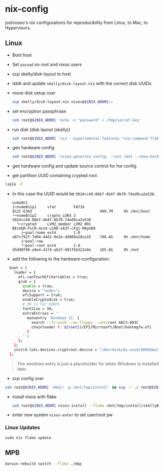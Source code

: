# nix-config

joshrosso's nix configuraitons for reproducibility from Linux, to Mac, to Hypervisors.

## Linux

* Boot host
* Set `passwd` on root and nixos users
* scp skelly/disk-layout to host

* lsblk and update `skelly/disk-layout.nix` with the correct disk UUIDs

* move disk setup over

  ```sh
  scp skelly/disk-layout.nix nixos@${NIX_ADDR}:~
  ```

* set encryption passphrase

  ```sh
  ssh root@${NIX_ADDR} 'echo -n "password" > /tmp/secret.key'
  ```

* run disk (disk layout (skelly))

  ```sh
  ssh root@${NIX_ADDR} 'nix --experimental-features "nix-command flakes" run github:nix-community/disko/latest -- --mode destroy,format,mount /home/nixos/disk-layout.nix'
  ```

* gen hardware config

  ```sh
  ssh root@${NIX_ADDR} 'nixos-generate-config --root /mnt --show-hardware-config' > skelly/hardware-configuration.nix
  ```

* gen hardware config and update source control for hw config

* get partition UUID containing crypted root

```sh
lsblk -f
```

* In this case the UUID would be `5024cc49-06bf-4b4f-8b78-7ded9ca2e536`.

    ```
    nvme0n1
    ├─nvme0n1p1     vfat        FAT16                                       812C-E3A3                               499.7M     0% /mnt/boot
    └─nvme0n1p2     crypto_LUKS 2                                           5024cc49-06bf-4b4f-8b78-7ded9ca2e536
      └─crypted     LVM2_member LVM2 001                                    BEc6bR-FsCR-4znX-uiHD-s63T-cFgj-M4yU80
        ├─pool-home ext4        1.0                                         a87cf92f-7d04-44d1-9e2e-dd809a18ca15    746.4G     0% /mnt/home
        ├─pool-raw
        └─pool-root ext4        1.0                                         d5d90798-a9e4-4174-ab2f-991f5b322a9a    185.8G     0% /mnt
    ```

* add the following to the hardware-configuration.

```sh
  boot = {
    loader = {
      efi.canTouchEfiVariables = true;
      grub = {
        enable = true;
        device = "nodev";
        efiSupport = true;
        enableCryptodisk = true;
        # 30 is for HIDPI
        fontSize = 30;
        extraEntries = ''
          menuentry 'Windows 11' {
            search --fs-uuid --no-floppy --set=root A8C3-093C
            chainloader (''${root})/EFI/Microsoft/Boot/bootmgfw.efi
          }
        '';
      };
    };
    initrd.luks.devices.cryptroot.device = "/dev/disk/by-uuid/5865bbe2-a5c4-4b6a-991f-c8eab8fb7bf8";
  };
```

> The windows entry is just a placeholder for when Windows is installed later.

* scp config over

```sh
ssh root@${NIX_ADDR} 'mkdir -p /mnt/tmp/install' && scp -r ./ root@${NIX_ADDR}:/mnt/tmp/install
```

* install nixos with flake

  ```sh
  ssh root@${NIX_ADDR} nixos-install --flake /mnt/tmp/install/skelly#skelly
  ```

* enter new system `nixos-enter` to set user/root pw

### Linux Updates

```
sudo nix flake update
```

## MPB

```sh
darwin-rebuild switch --flake ./mbp
```
